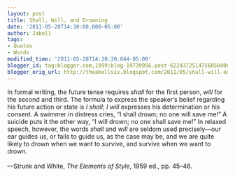 ```yaml
---
layout: post
title: Shall, Will, and Drowning
date: '2011-05-28T14:30:00.000-05:00'
author: Jabell
tags:
- Quotes
- Words
modified_time: '2011-05-28T14:30:30.044-05:00'
blogger_id: tag:blogger.com,1999:blog-19739956.post-6224372514756050406
blogger_orig_url: http://theabellsix.blogspot.com/2011/05/shall-will-and-drowning.html
---
```


In formal writing, the future tense requires <i>shall</i> for the first person, <i>will</i> for the second and third. The formula to express the speaker’s belief regarding his future action or state is <i>I shall</i>; <i>I will</i> expresses his determination or his consent. A swimmer in distress cries, “I shall drown; no one will save me!” A suicide puts it the other way, “I will drown; no one shall save me!” In relaxed speech, however, the words <i>shall</i> and <i>will</i> are seldom used precisely—our ear guides us, or fails to guide us, as the case may be, and we are quite likely to drown when we want to survive, and survive when we want to drown.<br /><br />—Strunk and White, <i>The Elements of Style</i>, 1959 ed., pp. 45–46.